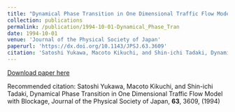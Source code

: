 ```yaml
---
title: "Dynamical Phase Transition in One Dimensional Traffic Flow Model with Blockage"
collection: publications
permalink: /publication/1994-10-01-Dynamical_Phase_Tran
date: 1994-10-01
venue: 'Journal of the Physical Society of Japan'
paperurl: 'https://dx.doi.org/10.1143/JPSJ.63.3609'
citation: 'Satoshi Yukawa, Macoto Kikuchi, and Shin-ichi Tadaki, Dynamical Phase Transition in One Dimensional Traffic Flow Model with Blockage, Journal of the Physical Society of Japan, <b>63</b>, 3609, (1994)'
---
```


<a href='https://dx.doi.org/10.1143/JPSJ.63.3609'>Download paper here</a>

Recommended citation: Satoshi Yukawa, Macoto Kikuchi, and Shin-ichi Tadaki, Dynamical Phase Transition in One Dimensional Traffic Flow Model with Blockage, Journal of the Physical Society of Japan, <b>63</b>, 3609, (1994)